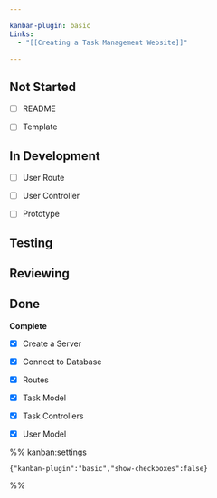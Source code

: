 ```yaml
---

kanban-plugin: basic
Links:
  - "[[Creating a Task Management Website]]"

---
```


## Not Started

- [ ] README
- [ ] Template


## In Development

- [ ] User Route
- [ ] User Controller
- [ ] Prototype


## Testing



## Reviewing



## Done

**Complete**
- [x] Create a Server
- [x] Connect to Database
- [x] Routes
- [x] Task Model
- [x] Task Controllers
- [x] User Model




%% kanban:settings
```
{"kanban-plugin":"basic","show-checkboxes":false}
```
%%